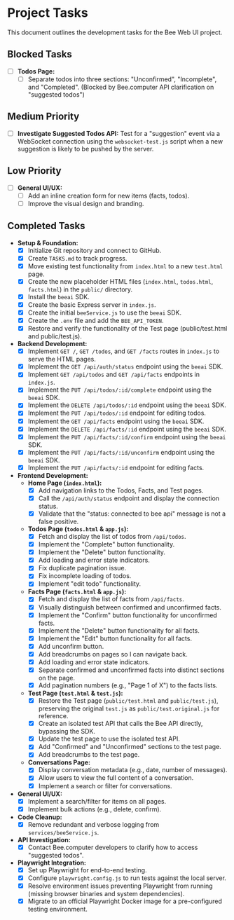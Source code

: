 # Project Tasks

This document outlines the development tasks for the Bee Web UI project.

## Blocked Tasks
- [ ] **Todos Page:**
    - [ ] Separate todos into three sections: "Unconfirmed", "Incomplete", and "Completed". (Blocked by Bee.computer API clarification on "suggested todos")

## Medium Priority
- [ ] **Investigate Suggested Todos API:** Test for a "suggestion" event via a WebSocket connection using the `websocket-test.js` script when a new suggestion is likely to be pushed by the server.

## Low Priority
- [ ] **General UI/UX:**
    - [ ] Add an inline creation form for new items (facts, todos).
    - [ ] Improve the visual design and branding.

## Completed Tasks

-   **Setup & Foundation:**
    -   [x] Initialize Git repository and connect to GitHub.
    -   [x] Create `TASKS.md` to track progress.
    -   [x] Move existing test functionality from `index.html` to a new `test.html` page.
    -   [x] Create the new placeholder HTML files (`index.html`, `todos.html`, `facts.html`) in the `public/` directory.
    -   [x] Install the `beeai` SDK.
    -   [x] Create the basic Express server in `index.js`.
    -   [x] Create the initial `beeService.js` to use the `beeai` SDK.
    -   [x] Create the `.env` file and add the `BEE_API_TOKEN`.
    -   [x] Restore and verify the functionality of the Test page (public/test.html and public/test.js).
-   **Backend Development:**
    -   [x] Implement `GET /`, `GET /todos`, and `GET /facts` routes in `index.js` to serve the HTML pages.
    -   [x] Implement the `GET /api/auth/status` endpoint using the `beeai` SDK.
    -   [x] Implement `GET /api/todos` and `GET /api/facts` endpoints in `index.js`.
    -   [x] Implement the `PUT /api/todos/:id/complete` endpoint using the `beeai` SDK.
    -   [x] Implement the `DELETE /api/todos/:id` endpoint using the `beeai` SDK.
    -   [x] Implement the `PUT /api/todos/:id` endpoint for editing todos.
    -   [x] Implement the `GET /api/facts` endpoint using the `beeai` SDK.
    -   [x] Implement the `DELETE /api/facts/:id` endpoint using the `beeai` SDK.
    -   [x] Implement the `PUT /api/facts/:id/confirm` endpoint using the `beeai` SDK.
    -   [x] Implement the `PUT /api/facts/:id/unconfirm` endpoint using the `beeai` SDK.
    -   [x] Implement the `PUT /api/facts/:id` endpoint for editing facts.
-   **Frontend Development:**
    -   **Home Page (`index.html`):**
        -   [x] Add navigation links to the Todos, Facts, and Test pages.
        -   [x] Call the `/api/auth/status` endpoint and display the connection status.
        -   [x] Validate that the "status: connected to bee api" message is not a false positive.
    -   **Todos Page (`todos.html` & `app.js`):**
        -   [x] Fetch and display the list of todos from `/api/todos`.
        -   [x] Implement the "Complete" button functionality.
        -   [x] Implement the "Delete" button functionality.
        -   [x] Add loading and error state indicators.
        -   [x] Fix duplicate pagination issue.
        -   [x] Fix incomplete loading of todos.
        -   [x] Implement "edit todo" functionality.
    -   **Facts Page (`facts.html` & `app.js`):**
        -   [x] Fetch and display the list of facts from `/api/facts`.
        -   [x] Visually distinguish between confirmed and unconfirmed facts.
        -   [x] Implement the "Confirm" button functionality for unconfirmed facts.
        -   [x] Implement the "Delete" button functionality for all facts.
        -   [x] Implement the "Edit" button functionality for all facts.
        -   [x] Add unconfirm button.
        -   [x] Add breadcrumbs on pages so I can navigate back.
        -   [x] Add loading and error state indicators.
        -   [x] Separate confirmed and unconfirmed facts into distinct sections on the page.
        -   [x] Add pagination numbers (e.g., "Page 1 of X") to the facts lists.
    -   **Test Page (`test.html` & `test.js`):**
        -   [x] Restore the Test page (`public/test.html` and `public/test.js`), preserving the original `test.js` as `public/test.original.js` for reference.
        -   [x] Create an isolated test API that calls the Bee API directly, bypassing the SDK.
        -   [x] Update the test page to use the isolated test API.
        -   [x] Add "Confirmed" and "Unconfirmed" sections to the test page.
        -   [x] Add breadcrumbs to the test page.
    -   **Conversations Page:**
        -   [x] Display conversation metadata (e.g., date, number of messages).
        -   [x] Allow users to view the full content of a conversation.
        -   [x] Implement a search or filter for conversations.
-   **General UI/UX:**
    -   [x] Implement a search/filter for items on all pages.
    -   [x] Implement bulk actions (e.g., delete, confirm).
-   **Code Cleanup:**
    -   [x] Remove redundant and verbose logging from `services/beeService.js`.
-   **API Investigation:**
    -   [x] Contact Bee.computer developers to clarify how to access "suggested todos".
-   **Playwright Integration:**
    -   [x] Set up Playwright for end-to-end testing.
    -   [x] Configure `playwright.config.js` to run tests against the local server.
    -   [x] Resolve environment issues preventing Playwright from running (missing browser binaries and system dependencies).
    -   [x] Migrate to an official Playwright Docker image for a pre-configured testing environment.
